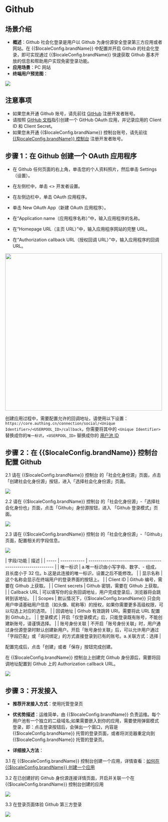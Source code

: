 # Github

<LastUpdated/>

## 场景介绍

- **概述**：Github 社会化登录是用户以 Github 为身份源安全登录第三方应用或者网站。在 {{$localeConfig.brandName}} 中配置并开启 Github 的社会化登录，即可实现通过 {{$localeConfig.brandName}} 快速获取 Github 基本开放的信息和帮助用户实现免密登录功能。
- **应用场景**：PC 网站
- **终端用户预览图**：

<img src="./images/github_1.png" >

## 注意事项

- 如果您未开通 Github 账号，请先前往 [GitHub](https://www.github.com) 注册开发者账号。
- 请按照 [GitHub 文档](https://docs.github.com/cn/developers/apps/building-oauth-apps/creating-an-oauth-app)指引创建一个 GitHub OAuth 应用，并记录应用的 Client ID 和 Client Secret。
- 如果您未开通 {{$localeConfig.brandName}} 控制台账号，请先前往 [{{$localeConfig.brandName}} 控制台](https://authing.cn/) 注册开发者账号。

## 步骤 1：在 Github 创建一个 OAuth 应用程序

- 在 Github 任何页面的右上角，单击您的个人资料照片，然后单击 Settings（设置）。

- 在左侧栏中，单击 <> 开发者设置。

- 在左侧边栏中，单击 OAuth 应用程序。

- 单击 New OAuth App（新建 OAuth 应用程序）。

- 在“Application name（应用程序名称）”中，输入应用程序的名称。

- 在“Homepage URL（主页 URL）”中，输入应用程序网站的完整 URL。

- 在“Authorization callback URL（授权回调 URL）”中，输入应用程序的回调 URL。

<img src="./images/github_2.png" height="500">

创建应用过程中，需要配置允许的回调地址，请使用以下设置：`https://core.authing.cn/connection/social/<Unique Identifier>/<USERPOOL_ID>/callback`，你需要将其中的 `<Unique Identifier>` 替换成你的`唯一标识`，`<USERPOOL_ID>` 替换成你的 [用户池 ID](/guides/faqs/get-userpool-id-and-secret.md)


## 步骤 2：在 {{$localeConfig.brandName}} 控制台配置 Github

2.1 请在 {{$localeConfig.brandName}}  控制台 的「社会化身份源」页面，点击「创建社会化身份源」按钮，进入「选择社会化身份源」页面。

<img src="./images/github_3.png" >

2.2 请在  {{$localeConfig.brandName}}  控制台 的「社会化身份源」-「选择社会化身份也」页面，点击「Github」身份源按钮，进入 「Github 登录模式」页面。

<img src="./images/github_4.png" >

2.3 请在  {{$localeConfig.brandName}}  控制台 的「社会化身份源」-「Github」页面，配置相关的字段信息。

<img src="./images/github_5.png" >


| 字段/功能    | 描述                                                         |
| ----- | ------------ | ------------------------------------------------------------ |
| 唯一标识     | a.唯一标识由小写字母、数字、- 组成，且长度小于 32 位。b.这是此连接的唯一标识，设置之后不能修改。 |
| 显示名称     | 这个名称会显示在终端用户的登录界面的按钮上。                 |
| Client ID      | Github 编号，需要在  Github 上获取。                  |
| Client secrets     |  Github 密钥，需要在 Github 上获取。                   |
| Callback URL     | 可以填写你的业务回调地址，用户完成登录后，浏览器将会跳转到该地址。 |
| Scopes     | 默认情况下，{{$localeConfig.brandName}} 只会向用户申请基础用户信息（如头像、昵称等）的授权，如果你需要更多高级权限，可以勾选上对应的选项。 |
| 回调地址     |  Github 有效跳转 URI。需要将此 URL 配置到  Github上。 |
| 登录模式     | 开启「仅登录模式」后，只能登录既有账号，不能创建新账号，请谨慎选择。 |
| 账号身份关联 | 不开启「账号身份关联」时，用户通过身份源登录时默认创建新用户。开启「账号身份关联」后，可以允许用户通过「字段匹配」或「询问绑定」的方式直接登录到已有的账号。a.关联方式：选择 |

配置完成后，点击「创建」或者「保存」按钮完成创建。

在 {{$localeConfig.brandName}} 控制台上创建完 Github 身份源后，需要将回调地址配置到 Github 上的 Authorization callback URL。

<img src="./images/github_6.png" >


## 步骤 3：开发接入

- **推荐开发接入方式**：使用托管登录页

- **优劣势描述**：运维简单，由 {{$localeConfig.brandName}} 负责运维。每个用户池有一个独立的二级域名;如果需要嵌入到你的应用，需要使用弹窗模式登录，即：点击登录按钮后，会弹出一个窗口，内容是 {{$localeConfig.brandName}} 托管的登录页面，或者将浏览器重定向到 {{$localeConfig.brandName}} 托管的登录页。

- **详细接入方法**：

3.1 在 {{$localeConfig.brandName}} 控制台创建一个应用，详情查看：[如何在 {{$localeConfig.brandName}} 创建一个应用](https://docs.authing.cn/v2/guides/app/create-app.html)

3.2 在已创建好的 Github 身份源连接详情页面，开启并关联一个在 {{$localeConfig.brandName}} 控制台创建的应用

<img src="./images/github_7.png" >

3.3 在登录页面体验 Github 第三方登录

<img src="./images/github_8.png" >
